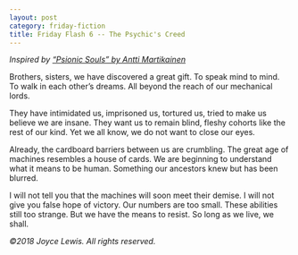 ```yaml
---
layout: post
category: friday-fiction
title: Friday Flash 6 -- The Psychic's Creed
---
```


*Inspired by [“Psionic Souls” by Antti Martikainen](https://www.youtube.com/watch?v=wWxodgLzbqs)*

Brothers, sisters, we have discovered a great gift. To speak mind to mind. To walk in each other’s dreams. All beyond the reach of our mechanical lords.

<!--excerpt-->

They have intimidated us, imprisoned us, tortured us, tried to make us believe we are insane. They want us to remain blind, fleshy cohorts like the rest of our kind. Yet we all know, we do not want to close our eyes.

Already, the cardboard barriers between us are crumbling. The great age of machines resembles a house of cards. We are beginning to understand what it means to be human. Something our ancestors knew but has been blurred.

I will not tell you that the machines will soon meet their demise. I will not give you false hope of victory. Our numbers are too small. These abilities still too strange. But we have the means to resist. So long as we live, we shall.

*&copy;2018 Joyce Lewis. All rights reserved.*
